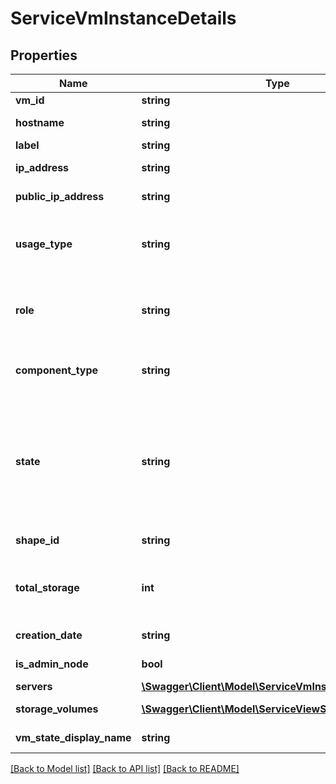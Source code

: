# ServiceVmInstanceDetails

## Properties
Name | Type | Description | Notes
------------ | ------------- | ------------- | -------------
**vm_id** | **string** | The ID of the compute node. | [optional] 
**hostname** | **string** | The host name of the compute node. | [optional] 
**label** | **string** | The label of the compute node. | [optional] 
**ip_address** | **string** | The IP address of the compute node. | [optional] 
**public_ip_address** | **string** | The IP address of the compute node. | [optional] 
**usage_type** | **string** | The usage type of the compute node. It is usually &lt;code&gt;MYSQL_SERVER&lt;/code&gt; for Oracle MySQL Cloud Service. | [optional] 
**role** | **string** | The role of the compute node. It is usually &lt;code&gt;MYSQL_SERVER&lt;/code&gt; for Oracle MySQL Cloud Service. | [optional] 
**component_type** | **string** | The type of the component. It is usually &lt;code&gt;mysql&lt;/code&gt; for Oracle MySQL Cloud Service. | [optional] 
**state** | **string** | The current state of the compute node. Valid values are: &lt;ul&gt;&lt;li&gt;&lt;code&gt;Ready&lt;/code&gt;: Fully operational&lt;/li&gt;&lt;li&gt;&lt;code&gt;Starting&lt;/code&gt;: Being created or initialized&lt;/li&gt;&lt;li&gt;&lt;code&gt;Stopping&lt;/code&gt;: Being stopped&lt;/li&gt;&lt;li&gt;&lt;code&gt;Error&lt;/code&gt;: Has some error condition(s)&lt;/li&gt;&lt;/uL&gt; | [optional] 
**shape_id** | **string** | The Oracle Compute Cloud shape of the compute node. | [optional] 
**total_storage** | **int** | The size in GB of the total storage allocated to the compute node, including data volume, backup volume, and MySQL log volume. | [optional] 
**creation_date** | **string** | The date and time when the service instance was created. | [optional] 
**is_admin_node** | **bool** | Indicates whether the compute node is an administration node. | [optional] 
**servers** | [**\Swagger\Client\Model\ServiceVmInstanceServerInfo[]**](ServiceVmInstanceServerInfo.md) | Servers instance information. | [optional] 
**storage_volumes** | [**\Swagger\Client\Model\ServiceViewStorageVolume[]**](ServiceViewStorageVolume.md) | All storage volumes of the service instance. | [optional] 
**vm_state_display_name** | **string** | The display name of the current state of the compute node. | [optional] 

[[Back to Model list]](../README.md#documentation-for-models) [[Back to API list]](../README.md#documentation-for-api-endpoints) [[Back to README]](../README.md)


